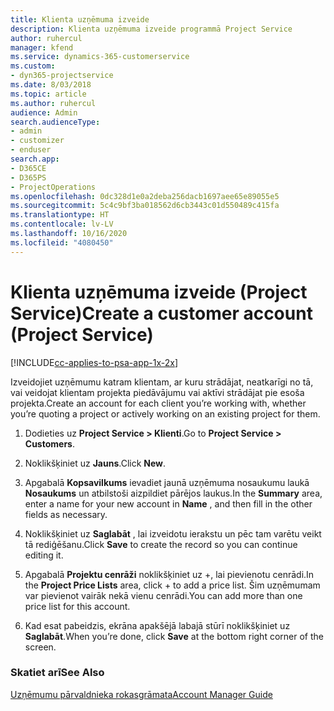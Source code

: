 ```yaml
---
title: Klienta uzņēmuma izveide
description: Klienta uzņēmuma izveide programmā Project Service
author: ruhercul
manager: kfend
ms.service: dynamics-365-customerservice
ms.custom:
- dyn365-projectservice
ms.date: 8/03/2018
ms.topic: article
ms.author: ruhercul
audience: Admin
search.audienceType:
- admin
- customizer
- enduser
search.app:
- D365CE
- D365PS
- ProjectOperations
ms.openlocfilehash: 0dc328d1e0a2deba256dacb1697aee65e89055e5
ms.sourcegitcommit: 5c4c9bf3ba018562d6cb3443c01d550489c415fa
ms.translationtype: HT
ms.contentlocale: lv-LV
ms.lasthandoff: 10/16/2020
ms.locfileid: "4080450"
---
```

# <a name="create-a-customer-account-project-service"></a><span data-ttu-id="59ba2-103">Klienta uzņēmuma izveide (Project Service)</span><span class="sxs-lookup"><span data-stu-id="59ba2-103">Create a customer account (Project Service)</span></span>

[!INCLUDE[cc-applies-to-psa-app-1x-2x](../includes/cc-applies-to-psa-app-1x-2x.md)]

<span data-ttu-id="59ba2-104">Izveidojiet uzņēmumu katram klientam, ar kuru strādājat, neatkarīgi no tā, vai veidojat klientam projekta piedāvājumu vai aktīvi strādājat pie esoša projekta.</span><span class="sxs-lookup"><span data-stu-id="59ba2-104">Create an account for each client you’re working with, whether you’re quoting a project or actively working on an existing project for them.</span></span>  
  
1.  <span data-ttu-id="59ba2-105">Dodieties uz **Project Service > Klienti**.</span><span class="sxs-lookup"><span data-stu-id="59ba2-105">Go to **Project Service > Customers**.</span></span>  
  
2.  <span data-ttu-id="59ba2-106">Noklikšķiniet uz **Jauns**.</span><span class="sxs-lookup"><span data-stu-id="59ba2-106">Click **New**.</span></span>  
  
3.  <span data-ttu-id="59ba2-107">Apgabalā **Kopsavilkums** ievadiet jaunā uzņēmuma nosaukumu laukā **Nosaukums** un atbilstoši aizpildiet pārējos laukus.</span><span class="sxs-lookup"><span data-stu-id="59ba2-107">In the **Summary** area, enter a name for your new account in **Name** , and then fill in the other fields as necessary.</span></span>  
  
4.  <span data-ttu-id="59ba2-108">Noklikšķiniet uz **Saglabāt** , lai izveidotu ierakstu un pēc tam varētu veikt tā rediģēšanu.</span><span class="sxs-lookup"><span data-stu-id="59ba2-108">Click **Save** to create the record so you can continue editing it.</span></span>  
  
5.  <span data-ttu-id="59ba2-109">Apgabalā **Projektu cenrāži** noklikšķiniet uz +, lai pievienotu cenrādi.</span><span class="sxs-lookup"><span data-stu-id="59ba2-109">In the **Project Price Lists** area, click + to add a price list.</span></span> <span data-ttu-id="59ba2-110">Šim uzņēmumam var pievienot vairāk nekā vienu cenrādi.</span><span class="sxs-lookup"><span data-stu-id="59ba2-110">You can add more than one price list for this account.</span></span>  
  
6.  <span data-ttu-id="59ba2-111">Kad esat pabeidzis, ekrāna apakšējā labajā stūrī noklikšķiniet uz **Saglabāt**.</span><span class="sxs-lookup"><span data-stu-id="59ba2-111">When you’re done, click **Save** at the bottom right corner of the screen.</span></span>  
  
### <a name="see-also"></a><span data-ttu-id="59ba2-112">Skatiet arī</span><span class="sxs-lookup"><span data-stu-id="59ba2-112">See Also</span></span>  
 [<span data-ttu-id="59ba2-113">Uzņēmumu pārvaldnieka rokasgrāmata</span><span class="sxs-lookup"><span data-stu-id="59ba2-113">Account Manager Guide</span></span>](../psa/account-manager-guide.md)
